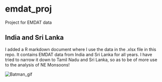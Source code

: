 # emdat_proj
Project for EMDAT data

## India and Sri Lanka
I added a R markdown document where I use the data in the .xlsx file in this repo.
It contains EMDAT data from India and Sri Lanka for all years.
I have tried to narrow it down to Tamil Nadu and Sri Lanka, so as to be of more use to the analysis of NE Monsoons!

![Batman_gif](https://media.giphy.com/media/dJUtqIcqeyMvK/giphy.gif)